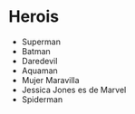 # Herois

* Superman
* Batman
* Daredevil
* Aquaman
* Mujer Maravilla
* Jessica Jones es de Marvel
* Spiderman
